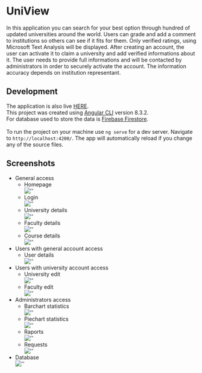 # UniView

In this application you can search for your best option through hundred of updated universities around the world. Users can grade and add a comment to institutions so others can see if it fits for them. Only verified ratings, using Microsoft Text Analysis will be displayed. After creating an account, the user can activate it to claim a university and add verified informations about it. The user needs to provide full informations and will be contacted by administrators in order to securely activate the account. The information accuracy depends on institution representant.

## Development

The application is also live [HERE](https://universityraking.web.app/).<br>
This project was created using [Angular CLI](https://github.com/angular/angular-cli) version 8.3.2.<br>
For database used to store the data is [Firebase Firestore](https://firebase.google.com/docs/firestore).<br>
<br>
To run the project on your machine use `ng serve` for a dev server. Navigate to `http://localhost:4200/`. The app will automatically reload if you change any of the source files.


## Screenshots
* General access
    * Homepage<br>
    ![''](./src/assets/presentation/homepage.png)
    * Login<br>
    ![''](./src/assets/presentation/login.png)
    * University details<br>
    ![''](./src/assets/presentation/university.png)
    * Faculty details<br>
    ![''](./src/assets/presentation/faculty.png)
    * Course details<br>
    ![''](./src/assets/presentation/course.png)
* Users with general account access
    * User details<br>
    ![''](./src/assets/presentation/user-details.png)
* Users with university account access
    * University edit<br>
    ![''](./src/assets/presentation/university-edit.png)
    * Faculty edit<br>
    ![''](./src/assets/presentation/faculty-edit.png)
* Administrators access
    * Barchart statistics <br>
    ![''](./src/assets/presentation/barcharts.png)
    * Piechart statistics<br>
    ![''](./src/assets/presentation/piecharts.png)
    * Raports<br>
    ![''](./src/assets/presentation/raports.png)
    * Requests<br>
    ![''](./src/assets/presentation/requests.png)
* Database <br>
![''](./src/assets/presentation/database.png)